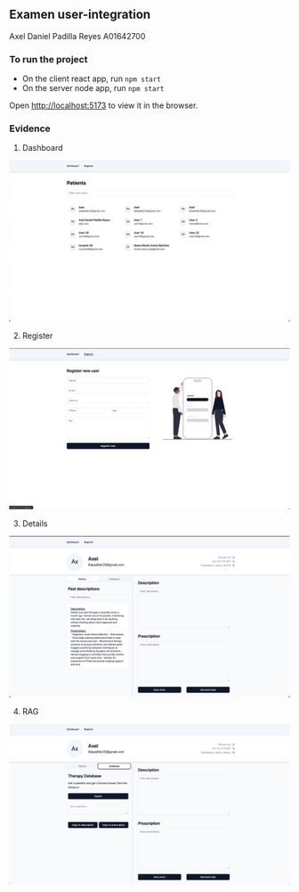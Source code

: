## Examen user-integration

Axel Daniel Padilla Reyes
A01642700

### To run the project

- On the client react app, run `npm start`
- On the server node app, run `npm start`

Open [http://localhost:5173](http://localhost:5173) to view it in the browser.

### Evidence

1. Dashboard

![Dashboard](./evidence/dashboard.png)

2. Register

![Register](./evidence/register.png)

3. Details

![Details](./evidence/details.png)

4. RAG

![RAG](./evidence/rag.png)
